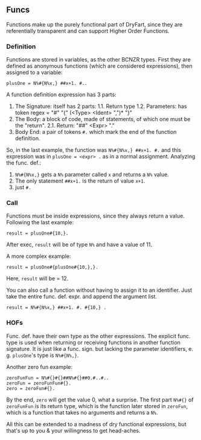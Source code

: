 ## Funcs

Functions make up the purely functional part of DryFart, since they are
referentially transparent and can support Higher Order Functions.

### Definition

Functions are stored in variables, as the other BCNZR types. First they are
defined as anonymous functions (which are considered expressions), then assigned
to a variable:

```
plusOne = N%#{N%x,} ##x+1. #..
```

A function definition expression has 3 parts:
1. The Signature: itself has 2 parts:
1.1. Return type
1.2. Parameters: has token regex = "#" "{" (\<Type\> \<Ident\> ",")* "}"
2. The Body: a block of code, made of statements, of which one must be the
"return".
	2.1. Return: "##" \<Expr\> "."
3. Body End: a pair of tokens `#.` which mark the end of the function
definition.

So, in the last example, the function was `N%#{N%x,} ##x+1. #.` and this
expression was  in `plusOne = <expr> .` as in a normal assignment. Analyzing
the func. def.:
1. `N%#{N%x,}` gets a `N%` parameter called `x` and returns a `N%` value.
2. The only statement `##x+1.` is the return of value `x+1`.
3. just `#.`

### Call

Functions must be inside expressions, since they always return a value.
Following the last example:

```
result = plusOne#{10,}.
```

After exec, `result` will be of type `N%` and have a value of 11.

A more complex example:

```
result = plusOne#{plusOne#{10,},}.
```

Here, `result` will be = 12.

You can also call a function without having to assign it to an identifier.
Just take the entire func. def. expr. and append the argument list.

```
result = N%#{N%x,} ##x+1. #. #{10,} .
```

### HOFs

Func. def. have their own type as the other expressions. The explicit func.
type is used when returning or receiving functions in another function
signature. It is just like a func. sign. but lacking the parameter identifiers,
e. g. `plusOne`'s type is `N%#{N%,}`.

Another zero fun example:

```                      
zeroFunFun = N%#{}#{}##N%#{}##0.#..#..
zeroFun = zeroFunFun#{}.
zero = zeroFun#{}.
```

By the end, `zero` will get the value 0, what a surprise. The first part
`N%#{}` of `zeroFunFun` is its return type, which is the function later stored
in `zeroFun`, which is a function that takes no arguments and returns a `N%`.

All this can be extended to a madness of dry functional expressions, but that's
up to you & your willingness to get head-aches.
